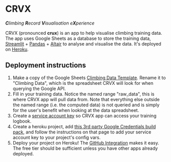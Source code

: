 # CRVX
_**C**limbing **R**ecord **V**isualisation e**X**perience_

CRVX (pronounced __crux__) is an app to help visualise climbing training data.
The app uses Google Sheets as a database to store the training data, [Streamlit](https://www.streamlit.io/) + 
[Pandas](https://pandas.pydata.org/) + [Altair](https://altair-viz.github.io/) 
to analyse and visualise the data. It's deployed on [Heroku](https://www.heroku.com/).

## Deployment instructions

1. Make a copy of the Google Sheets [Climbing Data Template](https://docs.google.com/spreadsheets/d/1GnTS8l9lzXaWAHClnkKmIEp6vs_75FJZ1cPcgaeWxVA/edit?usp=sharing). 
Rename it to "Climbing Data", which is the spreadsheet CRVX will look for when querying the Google API.
1. Fill in your training data. Notice the named range "raw_data", this is where CRVX app will pull data from. Note that 
everything else outside the named range (i.e. the computed data) is not queried and is simply for the user's benefit when
looking at the data spreadsheet.
1. Create a [service account key](https://cloud.google.com/iam/docs/creating-managing-service-account-keys#iam-service-account-keys-create-console) so CRVX app can access your training logbook.
1. Create a heroku project, add [this 3rd party Google Credentials build pack](https://elements.heroku.com/buildpacks/buyersight/heroku-google-application-credentials-buildpack), 
and follow the instructions on that page to add your service account key to your project's config vars.
1. Deploy your project on Heroku! The [GitHub Integration](https://devcenter.heroku.com/articles/github-integration) makes it easy. 
The free tier should be sufficient unless you have other apps already deployed.